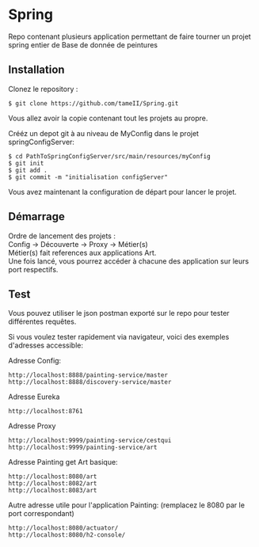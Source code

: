 # Spring
Repo contenant plusieurs application permettant de faire tourner un projet spring entier de Base de donnée de peintures  

## Installation
Clonez le repository :
```
$ git clone https://github.com/tameII/Spring.git
```
Vous allez avoir la copie contenant tout les projets au propre.  

Crééz un depot git à au niveau de MyConfig dans le projet springConfigServer:  
```
$ cd PathToSpringConfigServer/src/main/resources/myConfig
$ git init
$ git add .
$ git commit -m "initialisation configServer"
```

Vous avez maintenant la configuration de départ pour lancer le projet. 

## Démarrage
Ordre de lancement des projets :  
Config -> Découverte -> Proxy -> Métier(s)  
Métier(s) fait references aux applications Art.  
Une fois lancé, vous pourrez accéder à chacune des application sur leurs port respectifs.  

## Test
Vous pouvez utiliser le json postman exporté sur le repo pour tester différentes requêtes.  

Si vous voulez tester rapidement via navigateur, voici des exemples d'adresses accessible:

Adresse Config:
```
http://localhost:8888/painting-service/master
http://localhost:8888/discovery-service/master
```
Adresse Eureka
```
http://localhost:8761
```

Adresse Proxy
```
http://localhost:9999/painting-service/cestqui
http://localhost:9999/painting-service/art
```
Adresse Painting get Art basique:

```
http://localhost:8080/art
http://localhost:8082/art
http://localhost:8083/art
```
Autre adresse utile pour l'application Painting: (remplacez le 8080 par le port correspondant)
```
http://localhost:8080/actuator/ 
http://localhost:8080/h2-console/
```
